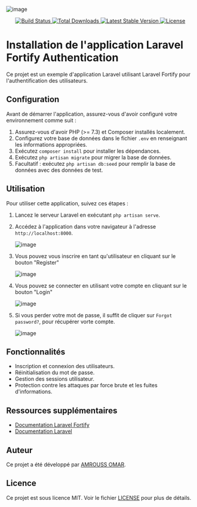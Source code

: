 ![image](https://github.com/omar-amrouss/LaravelFortity/assets/133509604/a946eb56-e5e8-495f-ab80-bd5f0c18a4d3)


<p align="center">
    <a href="https://github.com/laravel/fortify/actions">
        <img src="https://github.com/laravel/fortify/workflows/tests/badge.svg" alt="Build Status">
    </a>
    <a href="https://packagist.org/packages/laravel/fortify">
        <img src="https://img.shields.io/packagist/dt/laravel/fortify" alt="Total Downloads">
    </a>
    <a href="https://packagist.org/packages/laravel/fortify">
        <img src="https://img.shields.io/packagist/v/laravel/fortify" alt="Latest Stable Version">
    </a>
    <a href="https://packagist.org/packages/laravel/fortify">
        <img src="https://img.shields.io/packagist/l/laravel/fortify" alt="License">
    </a>
</p>

# Installation de l'application Laravel Fortify Authentication

Ce projet est un exemple d'application Laravel utilisant Laravel Fortify pour l'authentification des utilisateurs.

## Configuration

Avant de démarrer l'application, assurez-vous d'avoir configuré votre environnement comme suit :

1. Assurez-vous d'avoir PHP (>= 7.3) et Composer installés localement.
2. Configurez votre base de données dans le fichier `.env` en renseignant les informations appropriées.
3. Exécutez `composer install` pour installer les dépendances.
4. Exécutez `php artisan migrate` pour migrer la base de données.
5. Facultatif : exécutez `php artisan db:seed` pour remplir la base de données avec des données de test.

## Utilisation

Pour utiliser cette application, suivez ces étapes :

1. Lancez le serveur Laravel en exécutant `php artisan serve`.
2. Accédez à l'application dans votre navigateur à l'adresse `http://localhost:8000`.
   
   ![image](https://github.com/omar-amrouss/LaravelFortity/assets/133509604/c72431be-9e79-4dc4-9396-4e3ebf812f1f)
3. Vous pouvez vous inscrire en tant qu'utilisateur en cliquant sur le bouton "Register"
   
   ![image](https://github.com/omar-amrouss/LaravelFortity/assets/133509604/97b90e99-e1b3-4af0-b79b-1ff630a368f1)
4. Vous pouvez se connecter en utilisant votre compte en cliquant sur le bouton "Login"
   
   ![image](https://github.com/omar-amrouss/LaravelFortity/assets/133509604/c027483b-eaa8-442b-819b-e52fc100aec9)
5. Si vous perder votre mot de passe, il suffit de cliquer sur `Forgot password?`, pour récupérer vorte compte.

   ![image](https://github.com/omar-amrouss/LaravelFortity/assets/133509604/cafca4b7-4208-4485-9f1b-07ba653468f5)



## Fonctionnalités

- Inscription et connexion des utilisateurs.
- Réinitialisation du mot de passe.
- Gestion des sessions utilisateur.
- Protection contre les attaques par force brute et les fuites d'informations.

## Ressources supplémentaires

- [Documentation Laravel Fortify](https://laravel.com/docs/fortify)
- [Documentation Laravel](https://laravel.com/docs)

## Auteur

Ce projet a été développé par [AMROUSS OMAR](https://github.com/omar-amrouss).

## Licence

Ce projet est sous licence MIT. Voir le fichier [LICENSE](LICENSE) pour plus de détails.
